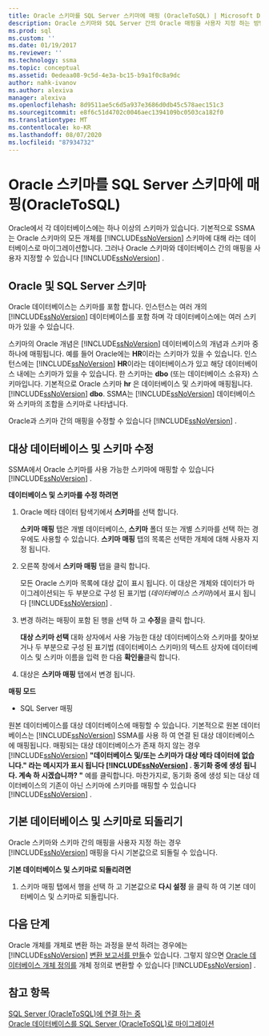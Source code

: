 ```yaml
---
title: Oracle 스키마를 SQL Server 스키마에 매핑 (OracleToSQL) | Microsoft Docs
description: Oracle 스키마와 SQL Server 간의 Oracle 매핑을 사용자 지정 하는 방법과 기본값을 적용 하는 방법에 대해 알아봅니다.
ms.prod: sql
ms.custom: ''
ms.date: 01/19/2017
ms.reviewer: ''
ms.technology: ssma
ms.topic: conceptual
ms.assetid: 0edeaa08-9c5d-4e3a-bc15-b9a1f0c8a9dc
author: nahk-ivanov
ms.author: alexiva
manager: alexiva
ms.openlocfilehash: 8d9511ae5c6d5a937e3686d0db45c578aec151c3
ms.sourcegitcommit: e8f6c51d4702c0046aec1394109bc0503ca182f0
ms.translationtype: MT
ms.contentlocale: ko-KR
ms.lasthandoff: 08/07/2020
ms.locfileid: "87934732"
---
```

# <a name="mapping-oracle-schemas-to-sql-server-schemas-oracletosql"></a>Oracle 스키마를 SQL Server 스키마에 매핑(OracleToSQL)
Oracle에서 각 데이터베이스에는 하나 이상의 스키마가 있습니다. 기본적으로 SSMA는 Oracle 스키마의 모든 개체를 [!INCLUDE[ssNoVersion](../../includes/ssnoversion-md.md)] 스키마에 대해 라는 데이터베이스로 마이그레이션합니다. 그러나 Oracle 스키마와 데이터베이스 간의 매핑을 사용자 지정할 수 있습니다 [!INCLUDE[ssNoVersion](../../includes/ssnoversion-md.md)] .  
  
## <a name="oracle-and-sql-server-schemas"></a>Oracle 및 SQL Server 스키마  
Oracle 데이터베이스는 스키마를 포함 합니다. 인스턴스는 여러 개의 [!INCLUDE[ssNoVersion](../../includes/ssnoversion-md.md)] 데이터베이스를 포함 하며 각 데이터베이스에는 여러 스키마가 있을 수 있습니다.  
  
스키마의 Oracle 개념은 [!INCLUDE[ssNoVersion](../../includes/ssnoversion-md.md)] 데이터베이스의 개념과 스키마 중 하나에 매핑됩니다. 예를 들어 Oracle에는 **HR**이라는 스키마가 있을 수 있습니다. 인스턴스에는 [!INCLUDE[ssNoVersion](../../includes/ssnoversion-md.md)] **HR**이라는 데이터베이스가 있고 해당 데이터베이스 내에는 스키마가 있을 수 있습니다. 한 스키마는 **dbo** (또는 데이터베이스 소유자) 스키마입니다. 기본적으로 Oracle 스키마 **hr** 은 데이터베이스 및 스키마에 매핑됩니다. [!INCLUDE[ssNoVersion](../../includes/ssnoversion-md.md)] **dbo**. SSMA는 [!INCLUDE[ssNoVersion](../../includes/ssnoversion-md.md)] 데이터베이스와 스키마의 조합을 스키마로 나타냅니다.  
  
Oracle과 스키마 간의 매핑을 수정할 수 있습니다 [!INCLUDE[ssNoVersion](../../includes/ssnoversion-md.md)] .  
  
## <a name="modifying-the-target-database-and-schema"></a>대상 데이터베이스 및 스키마 수정  
SSMA에서 Oracle 스키마를 사용 가능한 스키마에 매핑할 수 있습니다 [!INCLUDE[ssNoVersion](../../includes/ssnoversion-md.md)] .  
  
**데이터베이스 및 스키마를 수정 하려면**  
  
1.  Oracle 메타 데이터 탐색기에서 **스키마**를 선택 합니다.  
  
    **스키마 매핑** 탭은 개별 데이터베이스, **스키마** 폴더 또는 개별 스키마를 선택 하는 경우에도 사용할 수 있습니다. **스키마 매핑** 탭의 목록은 선택한 개체에 대해 사용자 지정 됩니다.  
  
2.  오른쪽 창에서 **스키마 매핑** 탭을 클릭 합니다.  
  
    모든 Oracle 스키마 목록에 대상 값이 표시 됩니다. 이 대상은 개체와 데이터가 마이그레이션되는 두 부분으로 구성 된 표기법 (*데이터베이스 스키마*)에서 표시 됩니다 [!INCLUDE[ssNoVersion](../../includes/ssnoversion-md.md)] .  
  
3.  변경 하려는 매핑이 포함 된 행을 선택 하 고 **수정**을 클릭 합니다.  
  
    **대상 스키마 선택** 대화 상자에서 사용 가능한 대상 데이터베이스와 스키마를 찾아보거나 두 부분으로 구성 된 표기법 (데이터베이스 스키마)의 텍스트 상자에 데이터베이스 및 스키마 이름을 입력 한 다음 **확인을**클릭 합니다.  
  
4.  대상은 **스키마 매핑** 탭에서 변경 됩니다.  
  
**매핑 모드**  
  
-   SQL Server 매핑  
  
원본 데이터베이스를 대상 데이터베이스에 매핑할 수 있습니다. 기본적으로 원본 데이터베이스는 [!INCLUDE[ssNoVersion](../../includes/ssnoversion-md.md)] SSMA를 사용 하 여 연결 된 대상 데이터베이스에 매핑됩니다. 매핑되는 대상 데이터베이스가 존재 하지 않는 경우 [!INCLUDE[ssNoVersion](../../includes/ssnoversion-md.md)] **"데이터베이스 및/또는 스키마가 대상 메타 데이터에 없습니다." 라는 메시지가 표시 됩니다 [!INCLUDE[ssNoVersion](../../includes/ssnoversion-md.md)] . 동기화 중에 생성 됩니다. 계속 하 시겠습니까? "** 예를 클릭합니다. 마찬가지로, 동기화 중에 생성 되는 대상 데이터베이스의 기존이 아닌 스키마에 스키마를 매핑할 수 있습니다 [!INCLUDE[ssNoVersion](../../includes/ssnoversion-md.md)] .  
  
## <a name="reverting-to-the-default-database-and-schema"></a>기본 데이터베이스 및 스키마로 되돌리기  
Oracle 스키마와 스키마 간의 매핑을 사용자 지정 하는 경우 [!INCLUDE[ssNoVersion](../../includes/ssnoversion-md.md)] 매핑을 다시 기본값으로 되돌릴 수 있습니다.  
  
**기본 데이터베이스 및 스키마로 되돌리려면**  
  
1.  스키마 매핑 탭에서 행을 선택 하 고 기본값으로 **다시 설정** 을 클릭 하 여 기본 데이터베이스 및 스키마로 되돌립니다.  
  
## <a name="next-steps"></a>다음 단계  
Oracle 개체를 개체로 변환 하는 과정을 분석 하려는 경우에는 [!INCLUDE[ssNoVersion](../../includes/ssnoversion-md.md)] [변환 보고서를 만들](assessing-oracle-schemas-for-conversion-oracletosql.md)수 있습니다. 그렇지 않으면 [Oracle 데이터베이스 개체 정의를](converting-oracle-schemas-oracletosql.md) 개체 정의로 변환할 수 있습니다 [!INCLUDE[ssNoVersion](../../includes/ssnoversion-md.md)] .  
  
## <a name="see-also"></a>참고 항목  
[SQL Server &#40;OracleToSQL&#41;에 연결 하는 중](../../ssma/oracle/connecting-to-sql-server-oracletosql.md)  
[Oracle 데이터베이스를 SQL Server &#40;OracleToSQL&#41;로 마이그레이션](../../ssma/oracle/migrating-oracle-databases-to-sql-server-oracletosql.md)  
  
